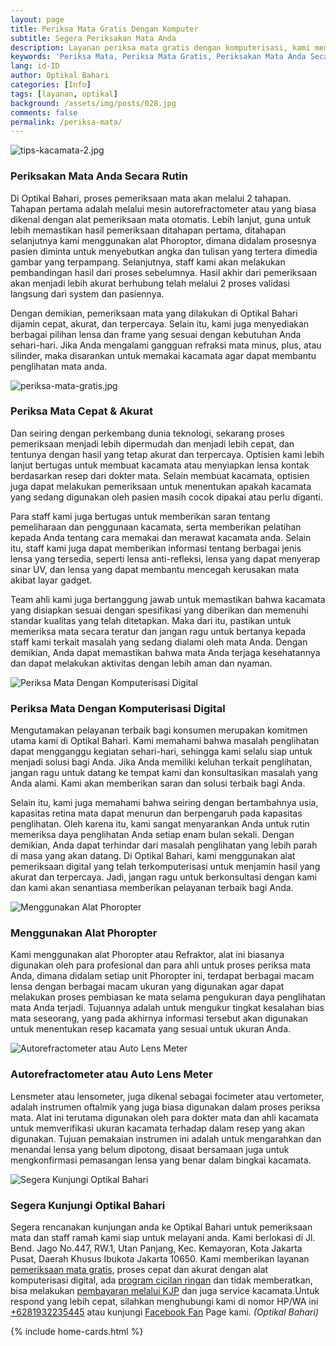 ```yaml
---
layout: page
title: Periksa Mata Gratis Dengan Komputer
subtitle: Segera Periksakan Mata Anda
description: Layanan periksa mata gratis dengan komputerisasi, kami memberikan layanan pembayaran KJP dan ada program cicilan tanpa bunga.
keywords: 'Periksa Mata, Periksa Mata Gratis, Periksakan Mata Anda Secara Rutin'
lang: id-ID
author: Optikal Bahari
categories: [Info]
tags: [layanan, optikal]
background: /assets/img/posts/028.jpg
comments: false
permalink: /periksa-mata/
---
```


<div class="card-deck mb-3">
  <div class="card shadow p-3 mb-5 bg-white rounded">
		  <img itemprop="image" src="{{"/assets/img/posts/periksa-mata/periksa-mata-gratis-optikal-bahari-4.jpg" | relative_url }}" class="card-img-top"
      title="periksa-mata-gratis"
      alt="tips-kacamata-2.jpg">
    <div class="card-body">
      <h3 class="card-title">Periksakan Mata Anda Secara Rutin</h3>
      <p class="card-text">
        Di Optikal Bahari, proses pemeriksaan mata akan melalui 2 tahapan. Tahapan pertama adalah melalui mesin autorefractometer atau yang biasa dikenal dengan alat pemeriksaan mata otomatis. Lebih lanjut, guna untuk lebih memastikan hasil pemeriksaan ditahapan pertama, ditahapan selanjutnya kami menggunakan alat Phoroptor, dimana didalam prosesnya pasien diminta untuk menyebutkan angka dan tulisan yang tertera dimedia gambar yang terpampang. Selanjutnya, staff kami akan melakukan pembandingan hasil dari proses sebelumnya. Hasil akhir dari pemeriksaan akan menjadi lebih akurat berhubung telah melalui 2 proses validasi langsung dari system dan pasiennya.
      </p>
      <p>
        Dengan demikian, pemeriksaan mata yang dilakukan di Optikal Bahari dijamin cepat, akurat, dan terpercaya. Selain itu, kami juga menyediakan berbagai pilihan lensa dan frame yang sesuai dengan kebutuhan Anda sehari-hari. Jika Anda mengalami gangguan refraksi mata minus, plus, atau silinder, maka disarankan untuk memakai kacamata agar dapat membantu penglihatan mata anda.
      </p>
    </div>
   </div>
</div>

<div class="card-deck mb-3">
  <div class="card shadow p-3 mb-5 bg-white rounded">
		  <img src="{{"/assets/img/posts/periksa-mata/periksa-mata-gratis-optikal-bahari-3.jpg" | relative_url }}" class="card-img-top" 
      title="periksa-mata-gratis"
      alt="periksa-mata-gratis.jpg">
      <div class="card-body">
      <h3 class="card-title">Periksa Mata Cepat & Akurat</h3>
      <p class="card-text">
        Dan seiring dengan perkembang dunia teknologi, sekarang proses pemeriksaan menjadi lebih dipermudah dan menjadi lebih cepat, dan tentunya dengan hasil yang tetap akurat dan terpercaya. Optisien kami lebih lanjut bertugas untuk membuat kacamata atau menyiapkan lensa kontak berdasarkan resep dari dokter mata. Selain membuat kacamata, optisien juga dapat melakukan pemeriksaan untuk menentukan apakah kacamata yang sedang digunakan oleh pasien masih cocok dipakai atau perlu diganti.
      </p>
      <p>
        Para staff kami juga bertugas untuk memberikan saran tentang pemeliharaan dan penggunaan kacamata, serta memberikan pelatihan kepada Anda tentang cara memakai dan merawat kacamata anda. Selain itu, staff kami juga dapat memberikan informasi tentang berbagai jenis lensa yang tersedia, seperti lensa anti-refleksi, lensa yang dapat menyerap sinar UV, dan lensa yang dapat membantu mencegah kerusakan mata akibat layar gadget.
      </p>
      <p>
        Team ahli kami juga bertanggung jawab untuk memastikan bahwa kacamata yang disiapkan sesuai dengan spesifikasi yang diberikan dan memenuhi standar kualitas yang telah ditetapkan. Maka dari itu, pastikan untuk memeriksa mata secara teratur dan jangan ragu untuk bertanya kepada staff kami terkait masalah yang sedang dialami oleh mata Anda. Dengan demikian, Anda dapat memastikan bahwa mata Anda terjaga kesehatannya dan dapat melakukan aktivitas dengan lebih aman dan nyaman.
      </p>
      </div>
   </div>
</div>

<div class="card-deck mb-3">
  <div class="card shadow p-3 mb-5 bg-white rounded">
		  <img src="{{"/assets/img/posts/periksa-mata/periksa-mata-gratis-optikal-bahari-10.jpg" | relative_url }}" class="card-img-top" 
      title="Periksa Mata Dengan Komputerisasi Digital"
      alt="Periksa Mata Dengan Komputerisasi Digital">
      <div class="card-body">
      <h3 class="card-title">Periksa Mata Dengan Komputerisasi Digital</h3>
      <p class="card-text">
        Mengutamakan pelayanan terbaik bagi konsumen merupakan komitmen utama kami di Optikal Bahari. Kami memahami bahwa masalah penglihatan dapat mengganggu kegiatan sehari-hari, sehingga kami selalu siap untuk menjadi solusi bagi Anda. Jika Anda memiliki keluhan terkait penglihatan, jangan ragu untuk datang ke tempat kami dan konsultasikan masalah yang Anda alami. Kami akan memberikan saran dan solusi terbaik bagi Anda.
      </p>
      <p>
        Selain itu, kami juga memahami bahwa seiring dengan bertambahnya usia, kapasitas retina mata dapat menurun dan berpengaruh pada kapasitas penglihatan. Oleh karena itu, kami sangat menyarankan Anda untuk rutin memeriksa daya penglihatan Anda setiap enam bulan sekali. Dengan demikian, Anda dapat terhindar dari masalah penglihatan yang lebih parah di masa yang akan datang. Di Optikal Bahari, kami menggunakan alat pemeriksaan digital yang telah terkomputerisasi untuk menjamin hasil yang akurat dan terpercaya. Jadi, jangan ragu untuk berkonsultasi dengan kami dan kami akan senantiasa memberikan pelayanan terbaik bagi Anda.
      </p>
      </div>
   </div>
</div>

<div class="card-deck mb-3">
  <div class="card shadow p-3 mb-5 bg-white rounded">
		  <img src="{{"/assets/img/posts/periksa-mata/periksa-mata-gratis-optikal-bahari-12.jpg" | relative_url }}" class="card-img-top"
      title="Menggunakan Alat Phoropter"
      alt="Menggunakan Alat Phoropter">
      <div class="card-body">
      <h3 class="card-title">Menggunakan Alat Phoropter</h3>
      <p class="card-text">
        Kami menggunakan alat Phoropter atau Refraktor, alat ini biasanya digunakan oleh para profesional dan para ahli untuk proses periksa mata Anda, dimana didalam setiap unit Phoropter ini, terdapat berbagai macam lensa dengan berbagai macam ukuran yang digunakan agar dapat melakukan proses pembiasan ke mata selama pengukuran daya penglihatan mata Anda terjadi. Tujuannya adalah untuk mengukur tingkat kesalahan bias mata seseorang, yang pada akhirnya informasi tersebut akan digunakan untuk menentukan resep kacamata yang sesuai untuk ukuran Anda.
      </p>
      </div>
   </div>
</div>

<div class="card-deck mb-3">
  <div class="card shadow p-3 mb-5 bg-white rounded">
		  <img src="{{"/assets/img/posts/periksa-mata/periksa-mata-gratis-optikal-bahari-11.jpg" | relative_url }}" class="card-img-top"
      title="Autorefractometer atau Auto Lens Meter"
      alt="Autorefractometer atau Auto Lens Meter">
    <div class="card-body">
      <h3 class="card-title">Autorefractometer atau Auto Lens Meter</h3>
      <p class="card-text">
        Lensmeter atau lensometer, juga dikenal sebagai focimeter atau vertometer, adalah instrumen oftalmik yang juga biasa digunakan dalam proses periksa mata. Alat ini terutama digunakan oleh para dokter mata dan ahli kacamata untuk memverifikasi ukuran kacamata terhadap dalam resep yang akan digunakan. Tujuan pemakaian instrumen ini adalah untuk mengarahkan dan menandai lensa yang belum dipotong, disaat bersamaan juga untuk mengkonfirmasi pemasangan lensa yang benar dalam bingkai kacamata.
      </p>          
	  </div>
   </div>
</div>

<div class="card-deck mb-3">
  <div class="card shadow p-3 mb-5 bg-white rounded">
        <img src="{{"/assets/img/posts/periksa-mata/periksa-mata-gratis-optikal-bahari-6.jpg" | relative_url }}"            class="card-img-top"
        title="Segera Kunjungi Optikal Bahari"
        alt="Segera Kunjungi Optikal Bahari">
      <div class="card-body">  
        <h3 class="card-title">Segera Kunjungi Optikal Bahari</h3>
	      <p class="card-text">
	  		  Segera rencanakan kunjungan anda ke Optikal Bahari untuk pemeriksaan mata dan staff ramah kami siap untuk melayani anda. Kami berlokasi di Jl. Bend. Jago No.447, RW.1, Utan Panjang, Kec. Kemayoran, Kota Jakarta Pusat, Daerah Khusus Ibukota Jakarta 10650. Kami memberikan layanan <a href="{{"/periksa-mata/" | relative_url }}" title="pemeriksaan mata gratis">pemeriksaan mata gratis</a>, proses cepat dan akurat dengan alat komputerisasi digital, ada <a href="{{"/kacamata-cicilan/" | relative_url }}" title="kacamata cicilan">program cicilan ringan</a> dan tidak memberatkan, bisa melakukan <a href="{{"/optikal-bahari-kjp-kartu-jakarta-pintar/" | relative_url }}" title="bayar kacamata bayar dengan KJP">pembayaran melalui KJP</a> dan juga service kacamata.Untuk respond yang lebih cepat, silahkan menghubungi kami di nomor HP/WA ini <a href="https://api.whatsapp.com/send?phone=6281932235445&text=Hallo%2C+saya+butuh+informasi+lebih+lanjut+mengenai+Optikal+Bahari" id="WhatsAppClick" class="WhatsAppCall" title="Call WhatsApp">+6281932235445</a> atau kunjungi <a href="https://www.facebook.com/optikalbahari" id="FBClick" title="Facebook Page Optikal Bahari" class="FacebookPage">Facebook Fan</a> Page kami. <em>(Optikal Bahari)</em>
	  	  </p>
      </div>
  </div>    
</div>    

{% include home-cards.html %}